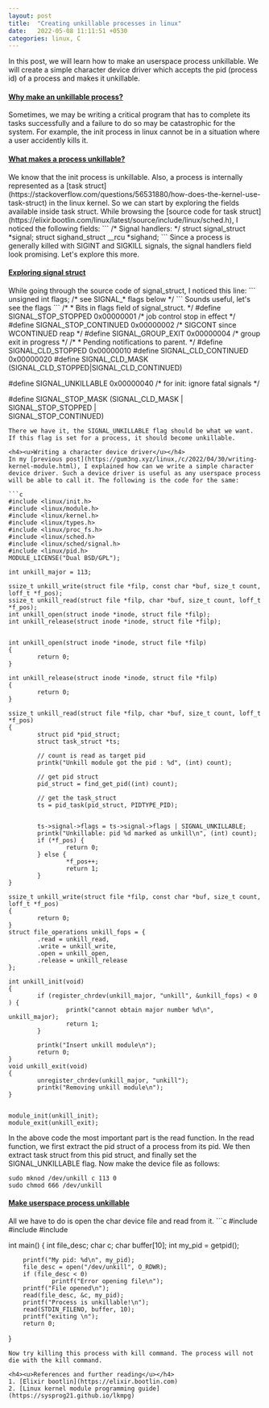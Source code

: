 ```yaml
---
layout: post
title:  "Creating unkillable processes in linux"
date:   2022-05-08 11:11:51 +0530
categories: linux, C
---
```

<style type="text/css">
  img {
    padding: 5px;
    display: block;
  }
</style>
In this post, we will learn how to make an userspace process unkillable. We will create a simple character device driver which accepts the pid (process id) of a process and makes it unkillable.

<h4><u>Why make an unkillable process?</u></h4>
Sometimes, we may be writing a critical program that has to complete its tasks successfully and a failure to do so may be catastrophic for the system. For example, the init process in linux cannot be in a situation where a user accidently kills it.

<h4><u>What makes a process unkillable?</u></h4>
We know that the init process is unkillable. Also, a process is internally represented as a [task struct](https://stackoverflow.com/questions/56531880/how-does-the-kernel-use-task-struct) in the linux kernel. So we can start by exploring the fields available inside task struct.
While browsing the [source code for task struct](https://elixir.bootlin.com/linux/latest/source/include/linux/sched.h), I noticed the following fields:
```
/* Signal handlers: */
	struct signal_struct		*signal;
	struct sighand_struct __rcu	*sighand;
```
Since a process is generally killed with SIGINT and SIGKILL signals, the signal handlers field look promising. Let's explore this more. 

<h4><u>Exploring signal struct</u></h4>
While going through the source code of signal_struct, I noticed this line:
```
unsigned int		flags; /* see SIGNAL_* flags below */
```
Sounds useful, let's see the flags
```
/*
 * Bits in flags field of signal_struct.
 */
#define SIGNAL_STOP_STOPPED	0x00000001 /* job control stop in effect */
#define SIGNAL_STOP_CONTINUED	0x00000002 /* SIGCONT since WCONTINUED reap */
#define SIGNAL_GROUP_EXIT	0x00000004 /* group exit in progress */
/*
 * Pending notifications to parent.
 */
#define SIGNAL_CLD_STOPPED	0x00000010
#define SIGNAL_CLD_CONTINUED	0x00000020
#define SIGNAL_CLD_MASK		(SIGNAL_CLD_STOPPED|SIGNAL_CLD_CONTINUED)

#define SIGNAL_UNKILLABLE	0x00000040 /* for init: ignore fatal signals */

#define SIGNAL_STOP_MASK (SIGNAL_CLD_MASK | SIGNAL_STOP_STOPPED | \
			  SIGNAL_STOP_CONTINUED)
```
There we have it, the SIGNAL_UNKILLABLE flag should be what we want. If this flag is set for a process, it should become unkillable. 

<h4><u>Writing a character device driver</u></h4>
In my [previous post](https://gum3ng.xyz/linux,/c/2022/04/30/writing-kernel-module.html), I explained how can we write a simple character device driver. Such a device driver is useful as any userspace process will be able to call it. The following is the code for the same:

```c
#include <linux/init.h>
#include <linux/module.h>
#include <linux/kernel.h>
#include <linux/types.h>
#include <linux/proc_fs.h>
#include <linux/sched.h>
#include <linux/sched/signal.h>
#include <linux/pid.h>
MODULE_LICENSE("Dual BSD/GPL");

int unkill_major = 113;

ssize_t unkill_write(struct file *filp, const char *buf, size_t count, loff_t *f_pos);
ssize_t unkill_read(struct file *filp, char *buf, size_t count, loff_t *f_pos);
int unkill_open(struct inode *inode, struct file *filp);
int unkill_release(struct inode *inode, struct file *filp);


int unkill_open(struct inode *inode, struct file *filp)
{
        return 0;
}

int unkill_release(struct inode *inode, struct file *filp)
{
        return 0;
}

ssize_t unkill_read(struct file *filp, char *buf, size_t count, loff_t *f_pos)
{
        struct pid *pid_struct;
        struct task_struct *ts;

        // count is read as target pid
        printk("Unkill module got the pid : %d", (int) count);

        // get pid struct
        pid_struct = find_get_pid((int) count);

        // get the task_struct
        ts = pid_task(pid_struct, PIDTYPE_PID);


        ts->signal->flags = ts->signal->flags | SIGNAL_UNKILLABLE;
        printk("Unkillable: pid %d marked as unkill\n", (int) count);
        if (*f_pos) {
                return 0;
        } else {                
                *f_pos++;
                return 1;
        }
}

ssize_t unkill_write(struct file *filp, const char *buf, size_t count, loff_t *f_pos)
{
        return 0;
}
struct file_operations unkill_fops = {
        .read = unkill_read,
        .write = unkill_write,
        .open = unkill_open,
        .release = unkill_release
};

int unkill_init(void)
{
        if (register_chrdev(unkill_major, "unkill", &unkill_fops) < 0 ) {
                printk("cannot obtain major number %d\n", unkill_major);
                return 1;
        }

        printk("Insert unkill module\n");
        return 0;
}
void unkill_exit(void)
{
        unregister_chrdev(unkill_major, "unkill");
        printk("Removing unkill module\n");
}


module_init(unkill_init);
module_exit(unkill_exit);
```
In the above code the most important part is the read function. In the read function, we first extract the pid struct of a process from its pid. We then extract task struct from this pid struct, and finally set the SIGNAL_UNKILLABLE flag.
Now make the device file as follows:
```
sudo mknod /dev/unkill c 113 0
sudo chmod 666 /dev/unkill
```

<h4><u>Make userspace process unkillable</u></h4>
All we have to do is open the char device file and read from it.
```c
#include <fcntl.h>
#include <stdio.h>
#include <unistd.h>

int main()
{
        int file_desc;
        char c;
        char buffer[10];
        int my_pid = getpid();

        printf("My pid: %d\n", my_pid);
        file_desc = open("/dev/unkill", O_RDWR);
        if (file_desc < 0)
                printf("Error opening file\n");
        printf("File opened\n");
        read(file_desc, &c, my_pid);
        printf("Process is unkillable!\n");
        read(STDIN_FILENO, buffer, 10);
        printf("exiting \n");
        return 0;
}
```
Now try killing this process with kill command. The process will not die with the kill command.

<h4><u>References and further reading</u></h4>
1. [Elixir bootlin](https://elixir.bootlin.com)
2. [Linux kernel module programming guide](https://sysprog21.github.io/lkmpg)
